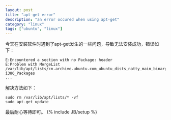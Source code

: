 ```yaml
---
layout: post
title: "apt-get error"
description: "an error occured when using apt-get"
category: "linux"
tags: ["ubuntu", "linux"]
---
```


今天在安装软件时遇到了apt-get发生的一些问题，导致无法安装成功，错误如下：

	E:Encountered a section with no Package: header 
	E:Problem with MergeList /var/lib/apt/lists/cn.archive.ubuntu.com_ubuntu_dists_natty_main_binary-i386_Packages
	...

解决方法如下：

	sudo rm /var/lib/apt/lists/* -vf
	sudo apt-get update

最后耐心等待即可。
{% include JB/setup %}
